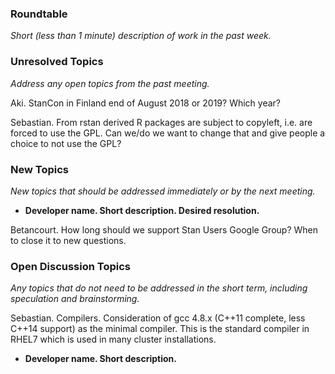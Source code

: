 ### Roundtable
_Short (less than 1 minute) description of work in the past week._

### Unresolved Topics
_Address any open topics from the past meeting._

Aki. StanCon in Finland end of August 2018 or 2019? Which year?

Sebastian. From rstan derived R packages are subject to copyleft, i.e. are forced to use the GPL. Can we/do we want to change that and give people a choice to not use the GPL?

### New Topics
_New topics that should be addressed immediately or by the next
meeting._

* __Developer name.  Short description.  Desired resolution.__

Betancourt.  How long should we support Stan Users Google Group?  When to close it to new questions.

### Open Discussion Topics
_Any topics that do not need to be addressed in the short term,
including speculation and brainstorming._

Sebastian. Compilers. Consideration of gcc 4.8.x (C++11 complete, less C++14 support) as the minimal compiler. This is the standard compiler in RHEL7 which is used in many cluster installations.

* __Developer name.  Short description.__